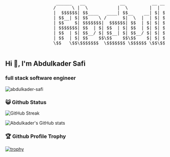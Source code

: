 <p align="center">
  <pre>
                   ______   __             __          __ __                     __
                  /      \ |  \           |  \        |  |  \                   |  \
                  |  $$$$$$| $$____   ____| $$__    __| $| $$   __ ______   ____| $$ ______   ______  
                  | $$__| $| $$    \ /      $|  \  |  | $| $$  /  |      \ /      $$/      \ /      \
                  | $$    $| $$$$$$$|  $$$$$$| $$  | $| $| $$_/  $$\$$$$$$|  $$$$$$|  $$$$$$|  $$$$$$\
                  | $$$$$$$| $$  | $| $$  | $| $$  | $| $| $$   $$/      $| $$  | $| $$    $| $$   \$$
                  | $$  | $| $$__/ $| $$__| $| $$__/ $| $| $$$$$$|  $$$$$$| $$__| $| $$$$$$$| $$  
                  | $$  | $| $$    $$\$$    $$\$$    $| $| $$  \$$\$$    $$\$$    $$\$$     | $$  
                  \$$   \$$\$$$$$$$  \$$$$$$$ \$$$$$$ \$$\$$   \$$\$$$$$$$ \$$$$$$$ \$$$$$$$\$$  
  </pre>
</p>

## Hi 👋, I'm Abdulkader Safi

### full stack software engineer

<img src="https://komarev.com/ghpvc/?username=abdulkader-safi&label=Profile%20views&color=0e75b6&style=flat" alt="abdulkader-safi" />

### 😺 Github Status

![GitHub Streak](<https://github-readme-streak-stats.herokuapp.com/?user=Abdulkader-Safi&background=1A0505FB(https://git.io/streak-stats)>)

![Abdulkader's GitHub stats](https://github-readme-stats.vercel.app/api?username=Abdulkader-Safi&show=reviews,discussions_started,discussions_answered,prs_merged,prs_merged_percentage&show_icons=true)

### 🏆 Github Profile Trophy

[![trophy](https://github-profile-trophy.vercel.app/?username=Abdulkader-Safi&row=2&column=3)](https://github.com/ryo-ma/github-profile-trophy)
